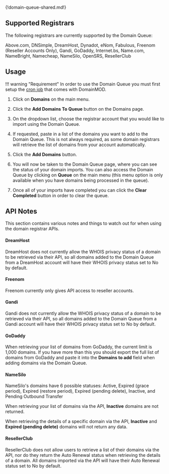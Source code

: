 {!domain-queue-shared.md!}

Supported Registrars
--------------------
The following registrars are currently supported by the Domain Queue:

Above.com, DNSimple, DreamHost, Dynadot, eNom, Fabulous, Freenom (Reseller Accounts Only), Gandi, GoDaddy, Internet.bs, Name.com, NameBright, Namecheap, NameSilo, OpenSRS, ResellerClub

Usage
-----

!!! warning "Requirement"
    In order to use the Domain Queue you must first setup the [cron job](getting-started.md#cron-job) that comes with DomainMOD.

1. Click on **Domains** on the main menu.

2. Click the **Add Domains To Queue** button on the Domains page.

3. On the dropdown list, choose the registrar account that you would like to import using the Domain Queue.

4. If requested, paste in a list of the domains you want to add to the Domain Queue. This is not always required, as some domain registrars will retrieve the list of domains from your account automatically.

5. Click the **Add Domains** button.

6. You will now be taken to the Domain Queue page, where you can see the status of your domain imports. You can also access the Domain Queue by clicking on **Queue** on the main menu (this menu option is only available when you have domains being processed in the queue).

7. Once all of your imports have completed you can click the **Clear Completed** button in order to clear the queue.

<a name="apinotes"></a>API Notes
-----
This section contains various notes and things to watch out for when using the domain registrar APIs.

<h4>DreamHost</h4>

DreamHost does not currently allow the WHOIS privacy status of a domain to be retrieved via their API, so all domains added to the Domain Queue from a DreamHost account will have their WHOIS privacy status set to No by default.

<h4>Freenom</h4>

Freenom currently only gives API access to reseller accounts.

<h4>Gandi</h4>

Gandi does not currently allow the WHOIS privacy status of a domain to be retrieved via their API, so all domains added to the Domain Queue from a Gandi account will have their WHOIS privacy status set to No by default.

<h4>GoDaddy</h4>

When retrieving your list of domains from GoDaddy, the current limit is 1,000 domains. If you have more than this you should export the full list of domains from GoDaddy and paste it into the **Domains to add** field when adding domains via the Domain Queue.

<h4>NameSilo</h4>

NameSilo's domains have 6 possible statuses: Active, Expired (grace period), Expired (restore period), Expired (pending delete), Inactive, and Pending Outbound Transfer

When retrieving your list of domains via the API, **Inactive** domains are not returned.

When retrieving the details of a specific domain via the API, **Inactive** and **Expired (pending delete)** domains will not return any data.

<h4>ResellerClub</h4>

ResellerClub does not allow users to retrieve a list of their domains via the API, nor do they return the Auto Renewal status when retrieving the details of a domain. All domains imported via the API will have their Auto Renewal status set to No by default.